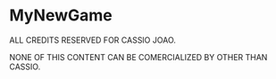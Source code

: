 # MyNewGame


ALL CREDITS RESERVED FOR CASSIO JOAO.

NONE OF THIS CONTENT CAN BE COMERCIALIZED BY OTHER THAN CASSIO.
